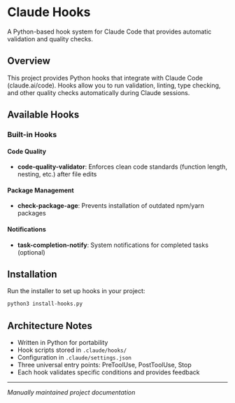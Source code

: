 # Claude Hooks

A Python-based hook system for Claude Code that provides automatic validation and quality checks.

## Overview
This project provides Python hooks that integrate with Claude Code (claude.ai/code). Hooks allow you to run validation, linting, type checking, and other quality checks automatically during Claude sessions.

## Available Hooks

### Built-in Hooks
#### Code Quality
- **code-quality-validator**: Enforces clean code standards (function length, nesting, etc.) after file edits

#### Package Management
- **check-package-age**: Prevents installation of outdated npm/yarn packages

#### Notifications
- **task-completion-notify**: System notifications for completed tasks (optional)

## Installation
Run the installer to set up hooks in your project:
```bash
python3 install-hooks.py
```

## Architecture Notes
- Written in Python for portability
- Hook scripts stored in `.claude/hooks/`
- Configuration in `.claude/settings.json`
- Three universal entry points: PreToolUse, PostToolUse, Stop
- Each hook validates specific conditions and provides feedback

---
_Manually maintained project documentation_
